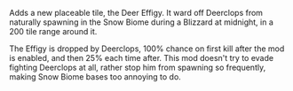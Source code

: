 Adds a new placeable tile, the Deer Effigy. It ward off Deerclops from naturally spawning in the Snow Biome during a Blizzard at midnight, in a 200 tile range around it.  

The Effigy is dropped by Deerclops, 100% chance on first kill after the mod is enabled, and then 25% each time after. This mod doesn't try to evade fighting Deerclops at all, rather stop him from spawning so frequently, making Snow Biome bases too annoying to do.  